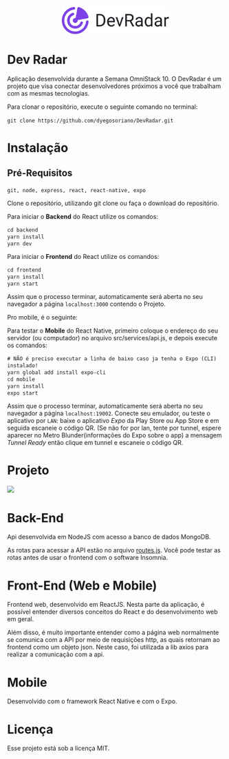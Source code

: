 <div align="center">
  <img src="./readme-img/logo-dev-radar.svg" width="250px" /><br>
</div>

# Dev Radar

Aplicação desenvolvida durante a Semana OmniStack 10.
O DevRadar é um projeto que visa conectar desenvolvedores próximos a você que trabalham com as mesmas tecnologias.

Para clonar o repositório, execute o seguinte comando no terminal:

```git clone https://github.com/dyegosoriano/DevRadar.git```

# Instalação

## Pré-Requisitos 

```git, node, express, react, react-native, expo```

Clone o repositório, utilizando git clone ou faça o download do repositório.

Para iniciar o **Backend** do React utilize os comandos:
```
cd backend
yarn install
yarn dev
```

Para iniciar o **Frontend** do React utilize os comandos:

```
cd frontend
yarn install
yarn start
```

Assim que o processo terminar, automaticamente será aberta no seu navegador a página ``localhost:3000`` contendo o Projeto.

Pro mobile, é o seguinte:

Para testar o **Mobile** do React Native, primeiro coloque o endereço do seu servidor (ou computador) no arquivo src/services/api.js, e depois execute os comandos:

```
# NÃO é preciso executar a linha de baixo caso ja tenha o Expo (CLI) instalado!
yarn global add install expo-cli
cd mobile
yarn install
expo start
```
Assim que o processo terminar, automaticamente será aberta no seu navegador a página ``localhost:19002``. Conecte seu emulador, ou teste o aplicativo por ``LAN``: baixe o aplicativo *Expo* da Play Store ou App Store e em seguida escaneie o código QR. (Se não for por lan, tente por tunnel, espere aparecer no Metro Blunder(informações do Expo sobre o app) a mensagem *Tunnel Ready* então clique em tunnel e escaneie o código QR.

# Projeto


![](https://github.com/dyegosoriano/omnistack10-devradar/blob/master/readme-img/dev-radar.png)


# Back-End

Api desenvolvida em NodeJS com acesso a banco de dados MongoDB.

As rotas para acessar a API estão no arquivo [routes.js](https://github.com/dyegosoriano/omnistack10-devradar/blob/master/backend/src/routes.js). Você pode testar as rotas antes de usar o frontend com o software Insomnia.

# Front-End (Web e Mobile)

Frontend web, desenvolvido em ReactJS. Nesta parte da aplicação, é possível entender diversos conceitos do React e do desenvolvimento web em geral. 

Além disso, é muito importante entender como a página web normalmente se comunica com a API por meio de requisições http, as quais retornam ao frontend como um objeto json. Neste caso, foi utilizada a lib axios para realizar a comunicação com a api.

# Mobile

Desenvolvido com o framework React Native e com o Expo.

# Licença

Esse projeto está sob a licença MIT.
